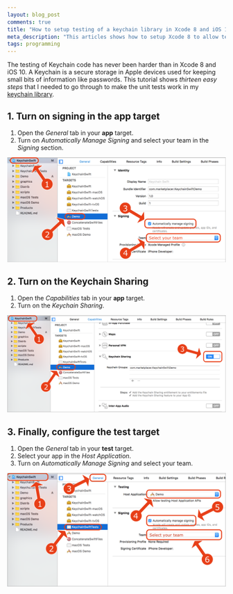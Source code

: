 ```yaml
---
layout: blog_post
comments: true
title: "How to setup testing of a keychain library in Xcode 8 and iOS 10"
meta_description: "This articles shows how to setup Xcode 8 to allow testing a Keychain library."
tags: programming
---
```


The testing of Keychain code has never been harder than in Xcode 8 and iOS 10. A Keychain is a secure storage in Apple devices used for keeping small bits of information like passwords. This tutorial shows *thirteen easy steps* that I needed to go through to make the unit tests work in my [keychain library](https://github.com/marketplacer/keychain-swift).

## 1. Turn on signing in the app target


1. Open the *General* tab in your **app** target.
1. Turn on *Automatically Manage Signing* and select your team in the *Signing* section.

<img src='/image/blog/2016-09-17-testing-a-keychain-library-in-xcode/01_enable_keychain_demo_app.png' alt='Enable keychain sharing in app target in Xcode' class='isMax100PercentWide hasBorderShade90'>


## 2. Turn on the Keychain Sharing

1. Open the *Capabilities* tab in your **app** target.
1. Turn on the *Keychain Sharing*.

<img src='/image/blog/2016-09-17-testing-a-keychain-library-in-xcode/02_enable_keychain_sharing_xcode.png' alt='Turn on keychain sharing in app target in Xcode' class='isMax100PercentWide hasBorderShade90'>


## 3. Finally, configure the test target

1. Open the *General* tab in your **test** target.
1. Select your app in the *Host Application*.
1. Turn on *Automatically Manage Signing* and select your team.

<img src='/image/blog/2016-09-17-testing-a-keychain-library-in-xcode/03_running_tests_keychain_xcode_8.png' alt='Enable keychain testing in Xcode' class='isMax100PercentWide hasBorderShade90'>

